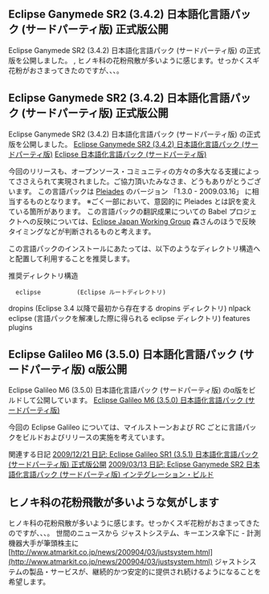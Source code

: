 ## Eclipse Ganymede SR2 (3.4.2) 日本語化言語パック (サードパーティ版) 正式版公開

Eclipse Ganymede SR2 (3.4.2) 日本語化言語パック (サードパーティ版) の正式版を公開しました。 , ヒノキ科の花粉飛散が多いように感じます。せっかくスギ花粉がおさまってきたのですが、、、。






## Eclipse Ganymede SR2 (3.4.2) 日本語化言語パック (サードパーティ版) 正式版公開


Eclipse Ganymede SR2 (3.4.2) 日本語化言語パック (サードパーティ版) の正式版を公開しました。
[Eclipse Ganymede SR2 (3.4.2) 日本語化言語パック (サードパーティ版)](http://sourceforge.jp/projects/nttdatagroup-oss-square/wiki/blanco_Framework%2Fnlpack.eclipse.ganymede-SR2-R200903261000)
  [Eclipse 日本語化言語パック (サードパーティ版)](http://www.igapyon.jp/blanco/nlpack/eclipse/index.html)


今回のリリースも、オープンソース・コミュニティの方々の多大なる支援によってささえられて実現されました。ご協力頂いたみなさま、どうもありがとうございます。
この言語パックは [Pleiades](http://mergedoc.sourceforge.jp/pleiades.html) のバージョン 「1.3.0 - 2009.03.16」 に相当するものとなります。
  ※ごく一部において、意図的に Pleiades とは訳を変えている箇所があります。
  この言語パックの翻訳成果についての Babel プロジェクトへの反映については、[Eclipse Japan Working Group](http://wiki.eclipse.org/Main_Page_JP) 森さんのほうで反映タイミングなどが判断されるものと考えます。


この言語パックのインストールにあたっては、以下のようなディレクトリ構造へと配置して利用することを推奨します。

推奨ディレクトリ構造

      eclipse          (Eclipse ルートディレクトリ)
  dropins        (Eclipse 3.4 以降で最初から存在する dropins ディレクトリ)
    nlpack
      eclipse    (言語パックを解凍した際に得られる eclipse ディレクトリ)
        features
        plugins
      


## Eclipse Galileo M6 (3.5.0) 日本語化言語パック (サードパーティ版) α版公開


Eclipse Galileo M6 (3.5.0) 日本語化言語パック (サードパーティ版) のα版をビルドして公開しています。
[Eclipse Galileo M6 (3.5.0) 日本語化言語パック (サードパーティ版)](http://sourceforge.jp/projects/blancofw/wiki/nlpack.eclipse)


今回の Eclipse Galileo については、マイルストーンおよび RC ごとに言語パックをビルドおよびリリースの実施を考えています。

関連する日記
[2009/12/21 日記: Eclipse Galileo SR1 (3.5.1) 日本語化言語パック (サードパーティ版) 正式版公開](ig091221.html)
  [2009/03/13 日記: Eclipse Ganymede SR2 日本語化言語パック (サードパーティ版) インテグレーション・ビルド](ig090313.html)


## ヒノキ科の花粉飛散が多いような気がします


ヒノキ科の花粉飛散が多いように感じます。せっかくスギ花粉がおさまってきたのですが、、、。
世間のニュースから
ジャストシステム、キーエンス傘下に - 計測機器大手が筆頭株主に
  [http://www.atmarkit.co.jp/news/200904/03/justsystem.html](http://www.atmarkit.co.jp/news/200904/03/justsystem.html)
  ジャストシステムの製品・サービスが、継続的かつ安定的に提供され続けるようになることを希望します。